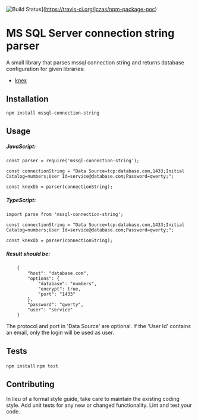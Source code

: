 ![Build Status](https://travis-ci.org/jczas/npm-package-poc.svg?branch=master)](https://travis-ci.org/jczas/npm-package-poc)

MS SQL Server connection string parser
=========

A small library that parses mssql connection string and returns database configuration for given libraries:
* [knex](http://knexjs.org/)

## Installation

  `npm install mssql-connection-string`

## Usage

##### JavaScript:

    const parser = require('mssql-connection-string');

    const connectionString = "Data Source=tcp:database.com,1433;Initial Catalog=numbers;User Id=service@database.com;Password=qwerty;";

    const knexDb = parser(connectionString);

##### TypeScript:

    import parse from 'mssql-connection-string';

    const connectionString = "Data Source=tcp:database.com,1433;Initial Catalog=numbers;User Id=service@database.com;Password=qwerty;";

    const knexDb = parser(connectionString);

##### Result should be:

        {
            "host": "database.com",
            "options": {
                "database": "numbers",
                "encrypt": true,
                "port": "1433"
            },
            "password": "qwerty",
            "user": "service"
        }

The protocol and port in 'Data Source' are optional. If the 'User Id' contains an email, only the login will be used as user.

## Tests
  `npm install`
  `npm test`

## Contributing

In lieu of a formal style guide, take care to maintain the existing coding style. Add unit tests for any new or changed functionality. Lint and test your code.

